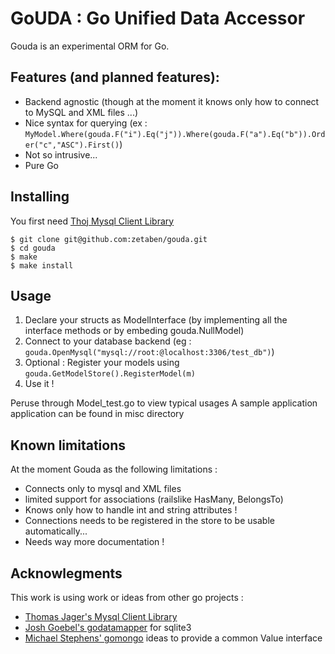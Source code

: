 # GoUDA : Go Unified Data Accessor

Gouda is an experimental ORM for Go.

## Features (and planned features):
 - Backend agnostic (though at the moment it knows only how to connect to MySQL and XML files ...)
 - Nice syntax for querying (ex : `MyModel.Where(gouda.F("i").Eq("j")).Where(gouda.F("a").Eq("b")).Order("c","ASC").First()`)
 - Not so intrusive...
 - Pure Go

## Installing 

You first need [Thoj Mysql Client Library](http://github.com/thoj/Go-MySQL-Client-Library/)  

	$ git clone git@github.com:zetaben/gouda.git
	$ cd gouda
	$ make
	$ make install


## Usage 
	
 1. Declare your structs as ModelInterface (by implementing all the interface methods or by embeding gouda.NullModel)
 2. Connect to your database backend (eg : `gouda.OpenMysql("mysql://root:@localhost:3306/test_db")`)
 3. Optional : Register your models using `gouda.GetModelStore().RegisterModel(m)`
 4. Use it !

 Peruse through Model_test.go to view typical usages
 A sample application application can be found in misc directory

## Known limitations 

At the moment Gouda as the following limitations : 

 - Connects only to mysql and XML files
 - limited support for associations (railslike HasMany, BelongsTo)
 - Knows only how to handle int and string attributes !
 - Connections needs to be registered in the store to be usable automatically... 
 - Needs way more documentation ! 

## Acknowlegments

This work is using work or ideas from other go projects : 
  
  - [Thomas Jager's Mysql Client Library](http://github.com/thoj/Go-MySQL-Client-Library/)
  - [Josh Goebel's godatamapper](http://github.com/yyyc514/go_datamapper) for sqlite3
  - [Michael Stephens' gomongo](http://github.com/mikejs/gomongo/blob/master/bson.go) ideas to provide a common Value interface
